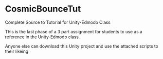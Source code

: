 # CosmicBounceTut
Complete Source to Tutorial for Unity-Edmodo Class

This is the last phase of a 3 part assignment for students to use as a reference in the Unity-Edmodo class.

Anyone else can download this Unity project and use the attached scripts to their likeing.
